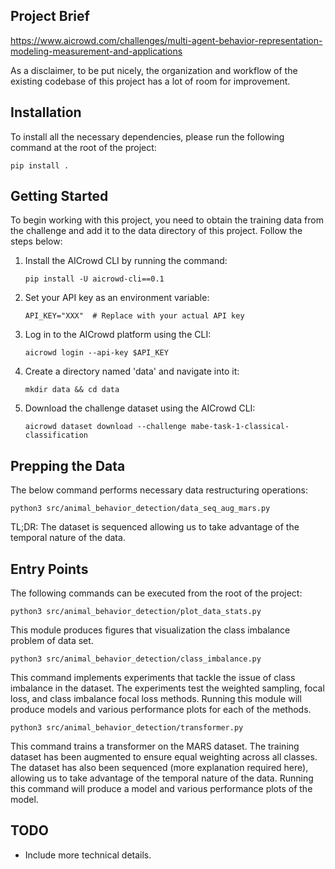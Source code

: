 ## Project Brief
https://www.aicrowd.com/challenges/multi-agent-behavior-representation-modeling-measurement-and-applications

As a disclaimer, to be put nicely, the organization and workflow of the existing codebase of this project has a lot of room for improvement. 

## Installation
To install all the necessary dependencies, please run the following command at the root of the project:

```
pip install .
```

## Getting Started
To begin working with this project, you need to obtain the training data from the challenge and add it to the data directory of this project. Follow the steps below:

1. Install the AICrowd CLI by running the command:
   ```
   pip install -U aicrowd-cli==0.1
   ```

2. Set your API key as an environment variable:
   ```
   API_KEY="XXX"  # Replace with your actual API key
   ```

3. Log in to the AICrowd platform using the CLI:
   ```
   aicrowd login --api-key $API_KEY
   ```

4. Create a directory named 'data' and navigate into it:
   ```
   mkdir data && cd data
   ```

5. Download the challenge dataset using the AICrowd CLI:
   ```
   aicrowd dataset download --challenge mabe-task-1-classical-classification
   ```

## Prepping the Data
The below command performs necessary data restructuring operations:

```
python3 src/animal_behavior_detection/data_seq_aug_mars.py
```

TL;DR: The dataset is sequenced allowing us to take advantage of the temporal nature of the data.

## Entry Points
The following commands can be executed from the root of the project:

  ```
  python3 src/animal_behavior_detection/plot_data_stats.py
  ```

  This module produces figures that visualization the class imbalance problem of data set.

  ```
  python3 src/animal_behavior_detection/class_imbalance.py
  ```

  This command implements experiments that tackle the issue of class imbalance in the dataset. 
  The experiments test the weighted sampling, focal loss, and class imbalance focal loss methods. 
  Running this module will produce models and various performance plots for each of the methods. 


  ```
  python3 src/animal_behavior_detection/transformer.py
  ```
  This command trains a transformer on the MARS dataset.
  The training dataset has been augmented to ensure equal weighting across all classes.
  The dataset has also been sequenced (more explanation required here), allowing us to take advantage of the temporal nature of the data.
  Running this command will produce a model and various performance plots of the model. 

## TODO
- Include more technical details.
